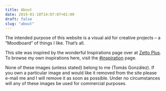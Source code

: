 ```yaml
---
title: About
date: 2019-01-18T14:07:07+01:00
draft: false
slug: "about"
---
```


The intended purpose of this website is a visual aid for creative projects – a “Moodboard” of things I like. That’s all.

This site was inspired by the wonderful Inspirations page over at [Zetto Plus](https://www.zetto.plus/inspirations). To browse my own inspirations here, visit the [#inspiration](/tags/inspiration/) page.

None of these images (unless stated) belong to me (Tomás González). If you own a particular image and would like it removed from the site please e-mail me and I will remove it as soon as possible. Under no circumstances will any of these images be used for commercial purposes.


